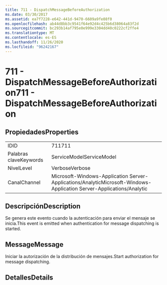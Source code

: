 ```yaml
---
title: 711 - DispatchMessageBeforeAuthorization
ms.date: 03/30/2017
ms.assetid: ea7f7228-e642-441d-9470-6609a9fe08f0
ms.openlocfilehash: ab44d8bb3c9541f64e92d4c425b6d38064a83f2d
ms.sourcegitcommit: bc293b14af795e0e999e3304dd40c0222cf2ffe4
ms.translationtype: MT
ms.contentlocale: es-ES
ms.lasthandoff: 11/26/2020
ms.locfileid: "96242167"
---
```

# <a name="711---dispatchmessagebeforeauthorization"></a><span data-ttu-id="69ae8-102">711 - DispatchMessageBeforeAuthorization</span><span class="sxs-lookup"><span data-stu-id="69ae8-102">711 - DispatchMessageBeforeAuthorization</span></span>

## <a name="properties"></a><span data-ttu-id="69ae8-103">Propiedades</span><span class="sxs-lookup"><span data-stu-id="69ae8-103">Properties</span></span>  
  
|||  
|-|-|  
|<span data-ttu-id="69ae8-104">ID</span><span class="sxs-lookup"><span data-stu-id="69ae8-104">ID</span></span>|<span data-ttu-id="69ae8-105">711</span><span class="sxs-lookup"><span data-stu-id="69ae8-105">711</span></span>|  
|<span data-ttu-id="69ae8-106">Palabras clave</span><span class="sxs-lookup"><span data-stu-id="69ae8-106">Keywords</span></span>|<span data-ttu-id="69ae8-107">ServiceModel</span><span class="sxs-lookup"><span data-stu-id="69ae8-107">ServiceModel</span></span>|  
|<span data-ttu-id="69ae8-108">Nivel</span><span class="sxs-lookup"><span data-stu-id="69ae8-108">Level</span></span>|<span data-ttu-id="69ae8-109">Verbose</span><span class="sxs-lookup"><span data-stu-id="69ae8-109">Verbose</span></span>|  
|<span data-ttu-id="69ae8-110">Canal</span><span class="sxs-lookup"><span data-stu-id="69ae8-110">Channel</span></span>|<span data-ttu-id="69ae8-111">Microsoft-Windows-Application Server-Applications/Analytic</span><span class="sxs-lookup"><span data-stu-id="69ae8-111">Microsoft-Windows-Application Server-Applications/Analytic</span></span>|  
  
## <a name="description"></a><span data-ttu-id="69ae8-112">Descripción</span><span class="sxs-lookup"><span data-stu-id="69ae8-112">Description</span></span>  

 <span data-ttu-id="69ae8-113">Se genera este evento cuando la autenticación para enviar el mensaje se inicia.</span><span class="sxs-lookup"><span data-stu-id="69ae8-113">This event is emitted when authentication for message dispatching is started.</span></span>  
  
## <a name="message"></a><span data-ttu-id="69ae8-114">Message</span><span class="sxs-lookup"><span data-stu-id="69ae8-114">Message</span></span>  

 <span data-ttu-id="69ae8-115">Iniciar la autorización de la distribución de mensajes.</span><span class="sxs-lookup"><span data-stu-id="69ae8-115">Start authorization for message dispatching.</span></span>  
  
## <a name="details"></a><span data-ttu-id="69ae8-116">Detalles</span><span class="sxs-lookup"><span data-stu-id="69ae8-116">Details</span></span>
